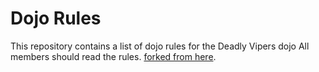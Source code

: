 Dojo Rules
==========

This repository contains a list of dojo rules for the Deadly Vipers dojo
All members should read the rules.
[forked from here](https://github.com/deadlyvipers).


